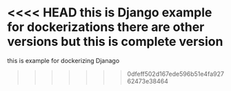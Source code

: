 <<<< HEAD
this is Django example for dockerizations there are other versions but this is complete version 
=======
this is example for dockerizing Djanago
>>>>>>> 0dfeff502d167ede596b51e4fa92762473e38464

